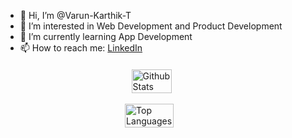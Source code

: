 - 👋 Hi, I’m @Varun-Karthik-T
- 👀 I’m interested in Web Development and Product Development
- 🌱 I’m currently learning App Development
- 📫 How to reach me: [LinkedIn](https://www.linkedin.com/in/varun-karthik-t-663268262/)

<div style="display: flex; flex-direction: column; align-items: center; margin-top: 20px;">
  <a href="https://github.com/Varun-Karthik-T" style="text-decoration: none;">
    <img src="https://github-readme-stats-sigma-five.vercel.app/api?username=Varun-Karthik-T&show_icons=true&theme=transparent&hide_border=true" alt="Github Stats" style="width: 80%; max-width: 600px;"/>
  </a>
  <br>
  <a href="https://github.com/Varun-Karthik-T" style="text-decoration: none;">
    <img src="https://github-readme-stats-sigma-five.vercel.app/api/top-langs?username=Varun-Karthik-T&show_icons=true&locale=en&layout=compact&hide=Jupyter%20Notebook,C%2B%2B&theme=transparent&hide_border=true" alt="Top Languages" style="width: 80%; max-width: 600px;"/>
  </a>
</div>

<!---
Varun-Karthik-T/Varun-Karthik-T is a ✨ special ✨ repository because its `README.md` (this file) appears on your GitHub profile.
You can click the Preview link to take a look at your changes.
--->
